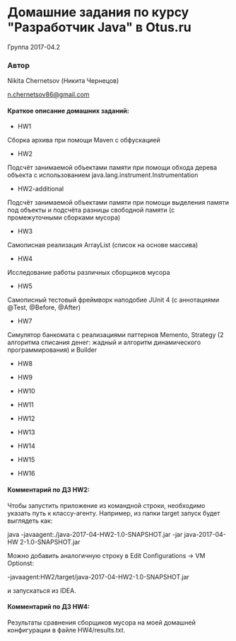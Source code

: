 # Домашние задания по курсу "Разработчик Java" в Otus.ru

Группа 2017-04.2

### Автор 
Nikita Chernetsov (Никита Чернецов)

n.chernetsov86@gmail.com

#### Краткое описание домашних заданий:

* HW1

Сборка архива при помощи Maven с обфускацией

* HW2

Подсчёт занимаемой объектами памяти при помощи обхода дерева объекта
с использованием java.lang.instrument.Instrumentation

* HW2-additional

Подсчёт занимаемой объектами памяти при помощи выделения памяти под объекты
и подсчёта разницы свободной памяти (с промежуточными сборками мусора)

* HW3

Самописная реализация ArrayList (список на основе массива)

* HW4

Исследование работы различных сборщиков мусора

* HW5

Самописный тестовый фреймворк наподобие JUnit 4 (с аннотациями @Test, @Before, @After)

* HW7

Симулятор банкомата с реализациями паттернов Memento, Strategy (2 алгоритма списания
денег: жадный и алгоритм динамического программирования) и Builder

* HW8

* HW9

* HW10

* HW11

* HW12

* HW13

* HW14

* HW15

* HW16


#### Комментарий по ДЗ HW2:

Чтобы запустить приложение из командной строки, необходимо указать путь к классу-агенту.
Например, из папки target запуск будет выглядеть как:

java -javaagent:./java-2017-04-HW2-1.0-SNAPSHOT.jar -jar java-2017-04-HW
2-1.0-SNAPSHOT.jar 

Можно добавить аналогичную строку в Edit Configurations -> VM Optionst:

-javaagent:HW2/target/java-2017-04-HW2-1.0-SNAPSHOT.jar

и запускаться из IDEA.

#### Комментарий по ДЗ HW4:

Результаты сравнения сборщиков мусора на моей домашней конфигурации в файле
HW4/results.txt.
